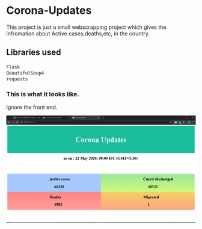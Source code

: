 # Corona-Updates
This project is just a small webscrapping project which gives the infromation about Active cases,deaths,etc, in the country.

## Libraries used
```
Flask
BeautifulSoup4
requests
```

### This is what it looks like.

Ignore the front end.

![image](https://github.com/Akash-152000/Corona-Updates/blob/master/Untitled1.png)
